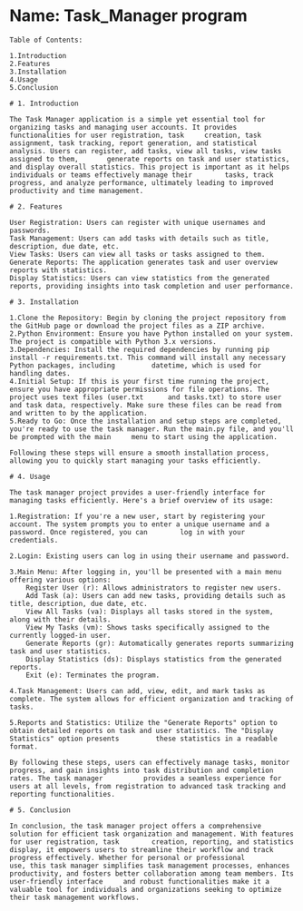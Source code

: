 # Name: Task_Manager program

    Table of Contents:

    1.Introduction
    2.Features
    3.Installation
    4.Usage
    5.Conclusion

    # 1. Introduction

    The Task Manager application is a simple yet essential tool for organizing tasks and managing user accounts. It provides functionalities for user registration, task     creation, task assignment, task tracking, report generation, and statistical analysis. Users can register, add tasks, view all tasks, view tasks assigned to them,       generate reports on task and user statistics, and display overall statistics. This project is important as it helps individuals or teams effectively manage their        tasks, track progress, and analyze performance, ultimately leading to improved productivity and time management.

    # 2. Features

    User Registration: Users can register with unique usernames and passwords.
    Task Management: Users can add tasks with details such as title, description, due date, etc.
    View Tasks: Users can view all tasks or tasks assigned to them.
    Generate Reports: The application generates task and user overview reports with statistics.
    Display Statistics: Users can view statistics from the generated reports, providing insights into task completion and user performance.

    # 3. Installation

    1.Clone the Repository: Begin by cloning the project repository from the GitHub page or download the project files as a ZIP archive.
    2.Python Environment: Ensure you have Python installed on your system. The project is compatible with Python 3.x versions.
    3.Dependencies: Install the required dependencies by running pip install -r requirements.txt. This command will install any necessary Python packages, including         datetime, which is used for handling dates.
    4.Initial Setup: If this is your first time running the project, ensure you have appropriate permissions for file operations. The project uses text files (user.txt      and tasks.txt) to store user and task data, respectively. Make sure these files can be read from and written to by the application.
    5.Ready to Go: Once the installation and setup steps are completed, you're ready to use the task manager. Run the main.py file, and you'll be prompted with the main     menu to start using the application.

    Following these steps will ensure a smooth installation process, allowing you to quickly start managing your tasks efficiently.

    # 4. Usage

    The task manager project provides a user-friendly interface for managing tasks efficiently. Here's a brief overview of its usage:

    1.Registration: If you're a new user, start by registering your account. The system prompts you to enter a unique username and a password. Once registered, you can        log in with your credentials.

    2.Login: Existing users can log in using their username and password.

    3.Main Menu: After logging in, you'll be presented with a main menu offering various options:
        Register User (r): Allows administrators to register new users.
        Add Task (a): Users can add new tasks, providing details such as title, description, due date, etc.
        View All Tasks (va): Displays all tasks stored in the system, along with their details.
        View My Tasks (vm): Shows tasks specifically assigned to the currently logged-in user.
        Generate Reports (gr): Automatically generates reports summarizing task and user statistics.
        Display Statistics (ds): Displays statistics from the generated reports.
        Exit (e): Terminates the program.

    4.Task Management: Users can add, view, edit, and mark tasks as complete. The system allows for efficient organization and tracking of tasks.

    5.Reports and Statistics: Utilize the "Generate Reports" option to obtain detailed reports on task and user statistics. The "Display Statistics" option presents         these statistics in a readable format.

    By following these steps, users can effectively manage tasks, monitor progress, and gain insights into task distribution and completion rates. The task manager          provides a seamless experience for users at all levels, from registration to advanced task tracking and reporting functionalities.

    # 5. Conclusion

    In conclusion, the task manager project offers a comprehensive solution for efficient task organization and management. With features for user registration, task        creation, reporting, and statistics display, it empowers users to streamline their workflow and track progress effectively. Whether for personal or professional         use, this task manager simplifies task management processes, enhances productivity, and fosters better collaboration among team members. Its user-friendly interface     and robust functionalities make it a valuable tool for individuals and organizations seeking to optimize their task management workflows.

